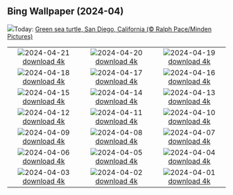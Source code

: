 ## Bing Wallpaper (2024-04)
![](https://www.bing.com/th?id=OHR.EarthDayTurtle_EN-IN8345337323_UHD.jpg&w=1000)Today: [Green sea turtle, San Diego, California (© Ralph Pace/Minden Pictures)](https://www.bing.com/th?id=OHR.EarthDayTurtle_EN-IN8345337323_UHD.jpg)

|      |      |      |
| :----: | :----: | :----: |
|![](https://www.bing.com/th?id=OHR.CadesCove_EN-IN8065236190_UHD.jpg&pid=hp&w=384&h=216&rs=1&c=4)2024-04-21 [download 4k](https://www.bing.com/th?id=OHR.CadesCove_EN-IN8065236190_UHD.jpg)|![](https://www.bing.com/th?id=OHR.YellowstoneGeyser_EN-IN7850427265_UHD.jpg&pid=hp&w=384&h=216&rs=1&c=4)2024-04-20 [download 4k](https://www.bing.com/th?id=OHR.YellowstoneGeyser_EN-IN7850427265_UHD.jpg)|![](https://www.bing.com/th?id=OHR.OrkneyStones_EN-IN7374836671_UHD.jpg&pid=hp&w=384&h=216&rs=1&c=4)2024-04-19 [download 4k](https://www.bing.com/th?id=OHR.OrkneyStones_EN-IN7374836671_UHD.jpg)|
|![](https://www.bing.com/th?id=OHR.AvilaSpain_EN-IN0356835550_UHD.jpg&pid=hp&w=384&h=216&rs=1&c=4)2024-04-18 [download 4k](https://www.bing.com/th?id=OHR.AvilaSpain_EN-IN0356835550_UHD.jpg)|![](https://www.bing.com/th?id=OHR.RamaNavami_EN-IN9596495490_UHD.jpg&pid=hp&w=384&h=216&rs=1&c=4)2024-04-17 [download 4k](https://www.bing.com/th?id=OHR.RamaNavami_EN-IN9596495490_UHD.jpg)|![](https://www.bing.com/th?id=OHR.UnionSquareNYC_EN-IN8922742719_UHD.jpg&pid=hp&w=384&h=216&rs=1&c=4)2024-04-16 [download 4k](https://www.bing.com/th?id=OHR.UnionSquareNYC_EN-IN8922742719_UHD.jpg)|
|![](https://www.bing.com/th?id=OHR.RedBallBelgium_EN-IN8566227276_UHD.jpg&pid=hp&w=384&h=216&rs=1&c=4)2024-04-15 [download 4k](https://www.bing.com/th?id=OHR.RedBallBelgium_EN-IN8566227276_UHD.jpg)|![](https://www.bing.com/th?id=OHR.BowlingBallCali_EN-IN9555671935_UHD.jpg&pid=hp&w=384&h=216&rs=1&c=4)2024-04-14 [download 4k](https://www.bing.com/th?id=OHR.BowlingBallCali_EN-IN9555671935_UHD.jpg)|![](https://www.bing.com/th?id=OHR.SpringApple_EN-IN6919337165_UHD.jpg&pid=hp&w=384&h=216&rs=1&c=4)2024-04-13 [download 4k](https://www.bing.com/th?id=OHR.SpringApple_EN-IN6919337165_UHD.jpg)|
|![](https://www.bing.com/th?id=OHR.SunsetArchesNP_EN-IN6303798919_UHD.jpg&pid=hp&w=384&h=216&rs=1&c=4)2024-04-12 [download 4k](https://www.bing.com/th?id=OHR.SunsetArchesNP_EN-IN6303798919_UHD.jpg)|![](https://www.bing.com/th?id=OHR.EidPrayers_EN-IN0060751560_UHD.jpg&pid=hp&w=384&h=216&rs=1&c=4)2024-04-11 [download 4k](https://www.bing.com/th?id=OHR.EidPrayers_EN-IN0060751560_UHD.jpg)|![](https://www.bing.com/th?id=OHR.DragonWaterfall_EN-IN9973868102_UHD.jpg&pid=hp&w=384&h=216&rs=1&c=4)2024-04-10 [download 4k](https://www.bing.com/th?id=OHR.DragonWaterfall_EN-IN9973868102_UHD.jpg)|
|![](https://www.bing.com/th?id=OHR.SpringCub_EN-IN5365120354_UHD.jpg&pid=hp&w=384&h=216&rs=1&c=4)2024-04-09 [download 4k](https://www.bing.com/th?id=OHR.SpringCub_EN-IN5365120354_UHD.jpg)|![](https://www.bing.com/th?id=OHR.OwlSiblings_EN-IN5156349531_UHD.jpg&pid=hp&w=384&h=216&rs=1&c=4)2024-04-08 [download 4k](https://www.bing.com/th?id=OHR.OwlSiblings_EN-IN5156349531_UHD.jpg)|![](https://www.bing.com/th?id=OHR.BeaverDenali_EN-IN4459281854_UHD.jpg&pid=hp&w=384&h=216&rs=1&c=4)2024-04-07 [download 4k](https://www.bing.com/th?id=OHR.BeaverDenali_EN-IN4459281854_UHD.jpg)|
|![](https://www.bing.com/th?id=OHR.JapanHimeji_EN-IN7756531371_UHD.jpg&pid=hp&w=384&h=216&rs=1&c=4)2024-04-06 [download 4k](https://www.bing.com/th?id=OHR.JapanHimeji_EN-IN7756531371_UHD.jpg)|![](https://www.bing.com/th?id=OHR.BahamasSpace_EN-IN3761019154_UHD.jpg&pid=hp&w=384&h=216&rs=1&c=4)2024-04-05 [download 4k](https://www.bing.com/th?id=OHR.BahamasSpace_EN-IN3761019154_UHD.jpg)|![](https://www.bing.com/th?id=OHR.AntelopeBotswana_EN-IN7984191548_UHD.jpg&pid=hp&w=384&h=216&rs=1&c=4)2024-04-04 [download 4k](https://www.bing.com/th?id=OHR.AntelopeBotswana_EN-IN7984191548_UHD.jpg)|
|![](https://www.bing.com/th?id=OHR.TeaPlantation_EN-IN7563100977_UHD.jpg&pid=hp&w=384&h=216&rs=1&c=4)2024-04-03 [download 4k](https://www.bing.com/th?id=OHR.TeaPlantation_EN-IN7563100977_UHD.jpg)|![](https://www.bing.com/th?id=OHR.JutlandSpring_EN-IN7251097604_UHD.jpg&pid=hp&w=384&h=216&rs=1&c=4)2024-04-02 [download 4k](https://www.bing.com/th?id=OHR.JutlandSpring_EN-IN7251097604_UHD.jpg)|![](https://www.bing.com/th?id=OHR.PalazzoFarnese_EN-IN6555201202_UHD.jpg&pid=hp&w=384&h=216&rs=1&c=4)2024-04-01 [download 4k](https://www.bing.com/th?id=OHR.PalazzoFarnese_EN-IN6555201202_UHD.jpg)|
